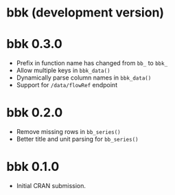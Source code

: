 # bbk (development version)

# bbk 0.3.0

* Prefix in function name has changed from `bb_` to `bbk_`
* Allow multiple keys in `bbk_data()`
* Dynamically parse column names in `bbk_data()`
* Support for `/data/flowRef` endpoint

# bbk 0.2.0

* Remove missing rows in `bb_series()`
* Better title and unit parsing for `bb_series()`

# bbk 0.1.0

* Initial CRAN submission.
